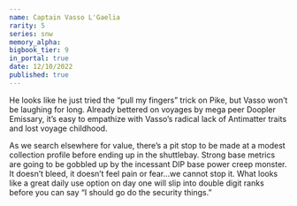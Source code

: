 ```yaml
---
name: Captain Vasso L'Gaelia
rarity: 5
series: snw
memory_alpha:
bigbook_tier: 9
in_portal: true
date: 12/10/2022
published: true
---
```


He looks like he just tried the “pull my fingers” trick on Pike, but Vasso won’t be laughing for long. Already bettered on voyages by mega peer Doopler Emissary, it’s easy to empathize with Vasso’s radical lack of Antimatter traits and lost voyage childhood.

As we search elsewhere for value, there’s a pit stop to be made at a modest collection profile before ending up in the shuttlebay. Strong base metrics are going to be gobbled up by the incessant DIP base power creep monster. It doesn’t bleed, it doesn’t feel pain or fear…we cannot stop it. What looks like a great daily use option on day one will slip into double digit ranks before you can say “I should go do the security things.”
